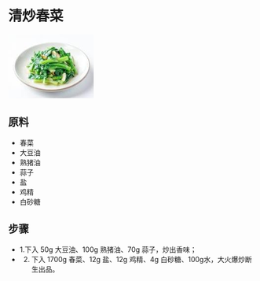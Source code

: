 # 清炒春菜

![清炒春菜](../images/清炒春菜.jpg)

## 原料

- 春菜
- 大豆油
- 熟猪油
- 蒜子
- 盐
- 鸡精
- 白砂糖

## 步骤

- 1.下入 50g 大豆油、100g 熟猪油、70g 蒜子，炒出香味；
- 2. 下入 1700g 春菜、12g 盐、12g 鸡精、4g 白砂糖、100g水，大火爆炒断生出品。
